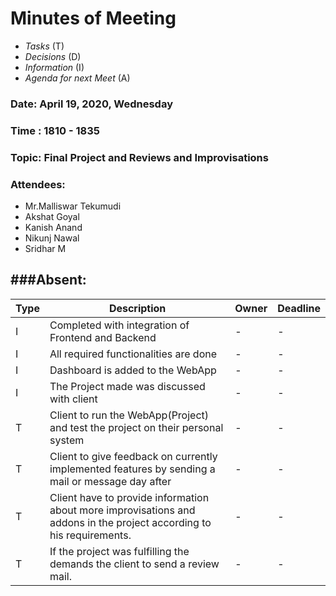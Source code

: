 # Minutes of Meeting

* *Tasks* (T)
* *Decisions* (D)
* *Information* (I)
* *Agenda for next Meet* (A)

 
### Date: April 19, 2020, Wednesday

### Time : 1810 - 1835

### Topic: Final Project and Reviews and Improvisations 

### Attendees:
- Mr.Malliswar Tekumudi
- Akshat Goyal
- Kanish Anand
- Nikunj Nawal
- Sridhar M

###Absent:
-----------------

**Type** | **Description** | **Owner** | **Deadline** |
---- | ---- | ---- | ---- |
I | Completed with integration of Frontend and Backend | - | - |
I | All required functionalities are done | - | - |
I | Dashboard is added to the WebApp | - | - |
I | The Project made was discussed with client| - | - |
T | Client to run the WebApp(Project) and test the project on their personal system| - | - |
T | Client to give feedback on currently implemented features by sending a mail or message day after  | - | - |
T | Client have to provide information about more improvisations and addons in the project according to his requirements. | - | - |
T | If the project was fulfilling the demands the client to send a review mail. | - | - |
